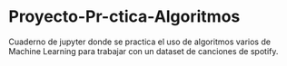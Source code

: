 # Proyecto-Pr-ctica-Algoritmos
Cuaderno de jupyter donde se practica el uso de algoritmos varios de Machine Learning para trabajar con un dataset de canciones de spotify.
